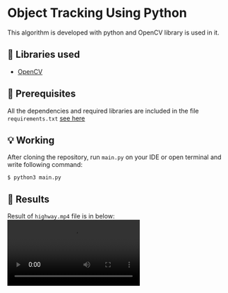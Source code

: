 # Object Tracking Using Python

This algorithm is developed with python and OpenCV library is used in it.

## :hammer: Libraries used 

- [OpenCV](https://opencv.org/)

## :key: Prerequisites
All the dependencies and required libraries are included in the file <code>requirements.txt</code> [see here](https://github.com/rezaAdinepour/Persian-Handwritten-Digit-Recognition/blob/main/requirements.txt)

## :bulb: Working
After cloning the repository, run <code>main.py</code> on your IDE or open terminal and write following command:
```
$ python3 main.py
```

## :floppy_disk: Results
Result of <code>highway.mp4</code> file is in below:
![Live Demo](https://github.com/rezaAdinepour/Object_Tracking/tree/master/Result/Demo.mp4)
